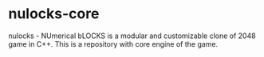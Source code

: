 nulocks-core
============

nulocks - NUmerical bLOCKS is a modular and customizable clone of 2048 game in C++. This is a repository with core engine of the game.
